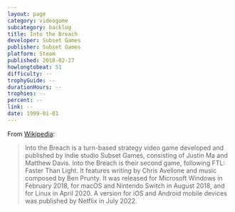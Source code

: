 ```yaml
---
layout: page
category: videogame
subcategory: backlog
title: Into the Breach
developer: Subset Games
publisher: Subset Games
platform: Steam
published: 2018-02-27
howlongtobeat: 51
difficulty: --
trophyGuide: --
durationHours: --
trophies: --
percent: --
link: --
date: 1999-01-01
---
```


From [Wikipedia](https://en.wikipedia.org/wiki/Into_the_Breach):

> Into the Breach is a turn-based strategy video game developed and published by indie studio Subset Games, consisting of Justin Ma and Matthew Davis. Into the Breach is their second game, following FTL: Faster Than Light. It features writing by Chris Avellone and music composed by Ben Prunty. It was released for Microsoft Windows in February 2018, for macOS and Nintendo Switch in August 2018, and for Linux in April 2020. A version for iOS and Android mobile devices was published by Netflix in July 2022.
